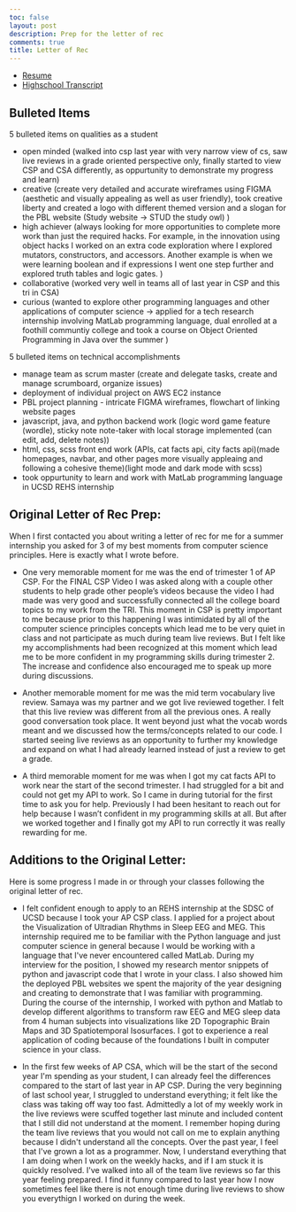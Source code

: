 ```yaml
---
toc: false
layout: post
description: Prep for the letter of rec
comments: true
title: Letter of Rec
---
```


- [Resume](https://docs.google.com/document/d/1kCXbXn2LQEC8-jw57YfvdI_MlmqqSqZ7LoJJtCxSbJ0/edit?usp=sharing)
- [Highschool Transcript](https://drive.google.com/file/d/11NKpLR0GNCBjfI_Ud7sCT0r1kWhxO7Dn/view?usp=sharing)

## Bulleted Items
5 bulleted items on qualities as a student
- open minded (walked into csp last year with very narrow view of cs, saw live reviews in a grade oriented perspective only, finally started to view CSP and CSA differently, as oppurtunity to demonstrate my progress and learn)
- creative (create very detailed and accurate wireframes using FIGMA (aesthetic and visually appealing as well as user friendly), took creative liberty and created a logo with different themed version and a slogan for the PBL website (Study website -> STUD the study owl) )
- high achiever (always looking for more opportunities to complete more work than just the required hacks. For example, in the innovation using object hacks I worked on an extra code exploration where I explored mutators, constructors, and accessors. Another example is when we were learning boolean and if expressions I went one step further and explored truth tables and logic gates. )
- collaborative (worked very well in teams all of last year in CSP and this tri in CSA)
- curious (wanted to explore other programming languages and other applications of computer science -> applied for a tech research internship involving MatLab programming language, dual enrolled at a foothill communtiy college and took a course on Object Oriented Programming in Java over the summer )


5 bulleted items on technical accomplishments
- manage team as scrum master (create and delegate tasks, create and manage scrumboard, organize issues)
- deployment of individual project on AWS EC2 instance
- PBL project planning - intricate FIGMA wireframes, flowchart of linking website pages
- javascript, java, and python backend work (logic word game feature (wordle), sticky note note-taker with local storage implemented (can edit, add, delete notes))
- html, css, scss front end work (APIs, cat facts api, city facts api)(made homepages, navbar, and other pages more visually appleaing and following a cohesive theme)(light mode and dark mode with scss)
- took oppurtunity to learn and work with MatLab programming language in UCSD REHS internship 


## Original Letter of Rec Prep:
When I first contacted you about writing a letter of rec for me for a summer internship you asked for 3 of my best moments from computer science principles. 
Here is exactly what I wrote before.

- One very memorable moment for me was the end of trimester 1 of AP CSP. For the FINAL CSP Video I was asked along with a couple other students to help grade other people’s videos because the video I had made was very good and successfully connected all the college board topics to my work from the TRI. This moment in CSP is pretty important to me because prior to this happening I was intimidated by all of the computer science principles concepts which lead me to be very quiet in class and not participate as much during team live reviews. But I felt like my accomplishments had been recognized at this moment which lead me to be more confident in my programming skills during trimester 2. The increase and confidence also encouraged me to speak up more during discussions. 

- Another memorable moment for me was the mid term vocabulary live review. Samaya was my partner and we got live reviewed together. I felt that this live review was different from all the previous ones. A really good conversation took place. It went beyond just what the vocab words meant and we discussed how the terms/concepts related to our code. I started seeing live reviews as an opportunity to further my knowledge and expand on what I had already learned instead of just a review to get a grade.  

- A third memorable moment for me was when I got my cat facts API to work near the start of the second trimester. I had struggled for a bit and could not get my API to work. So I came in during tutorial for the first time to ask you for help. Previously I had been hesitant to reach out for help because I wasn’t confident in my programming skills at all. But after we worked together and I finally got my API to run correctly it was really rewarding for me. 


## Additions to the Original Letter:
Here is some progress I made in or through your classes following the original letter of rec.

- I felt confident enough to apply to an REHS internship at the SDSC of UCSD because I took your AP CSP class. I applied for a project about the Visualization of Ultradian Rhythms in Sleep EEG and MEG. This internship required me to be familiar with the Python language and just computer science in general because I would be working with a language that I've never encountered called MatLab. During my interview for the position, I showed my research mentor snippets of python and javascript code that I wrote in your class. I also showed him the deployed PBL websites we spent the majority of the year designing and creating to demonstrate that I was familiar with programming. During the course of the internship, I worked with python and Matlab to develop different algorithms to transform raw EEG and MEG sleep data from 4 human subjects into visualizations like 2D Topographic Brain Maps and 3D Spatiotemporal Isosurfaces. I  got to experience a real application of coding because of the foundations I built in computer science in your class. 

- In the first few weeks of AP CSA, which will be the start of the second year I'm spending as your student, I can already feel the differences compared to the start of last year in AP CSP. During the very beginning of last school year, I struggled to understand everything; it felt like the class was taking off way too fast. Admittedly a lot of my weekly work in the live reviews were scuffed together last minute and included content that I still did not understand at the moment. I remember hoping during the team live reviews that you would not call on me to explain anything because I didn't understand all the concepts. Over the past year, I feel that I've grown a lot as a programmer. Now, I understand everything that I am doing when I work on the weekly hacks, and if I am stuck it is quickly resolved. I've walked into all of the team live reviews so far this year feeling prepared. I find it funny compared to last year how I now sometimes feel like there is not enough time during live reviews to show you everythign I worked on during the week. 
